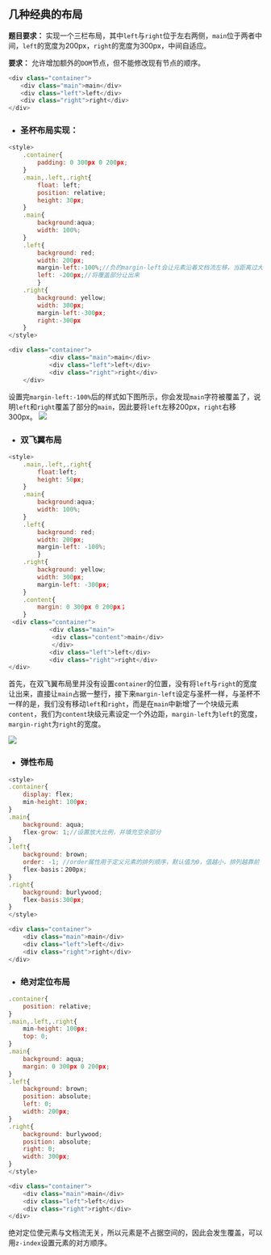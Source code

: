 ## 几种经典的布局

**题目要求：** 实现一个三栏布局，其中`left`与`right`位于左右两侧，`main`位于两者中间，`left`的宽度为200px，`right`的宽度为300px，中间自适应。

**要求：** 允许增加额外的`DOM`节点，但不能修改现有节点的顺序。

```javascript
<div class="container">
　　<div class="main">main</div>
　　<div class="left">left</div>
　　<div class="right">right</div>
</div>
```

- ### 圣杯布局实现：

```javascript
<style>
    .container{
        padding: 0 300px 0 200px;
    }
    .main,.left,.right{
        float: left;
        position: relative;
        height: 30px;
    }
    .main{
        background:aqua;
        width: 100%;
    }
    .left{
        background: red;
        width: 200px;
        margin-left:-100%;//负的margin-left会让元素沿着文档流左移，当距离过大时会直接移到上一行
        left: -200px;//将覆盖部分让出来
        }
    .right{
        background: yellow;
        width: 300px;
        margin-left:-300px;
        right:-300px
    }
</style>

<div class="container">
        　　<div class="main">main</div>
        　　<div class="left">left</div>
        　　<div class="right">right</div>
    </div>
```

设置完`margin-left:-100%`后的样式如下图所示，你会发现`main`字符被覆盖了，说明`left`和`right`覆盖了部分的`main`，因此要将`left`左移200px，`right`右移300px。
![](https://chenspace.oss-cn-shanghai.aliyuncs.com/web/imgs/layout01.png)




- ### 双飞翼布局

```javascript
<style>
    .main,.left,.right{
        float:left;
        height: 50px;
    }
    .main{
        background:aqua;
        width: 100%;
    }
    .left{
        background: red;
        width: 200px;
        margin-left: -100%;
        }
    .right{
        background: yellow;
        width: 300px;
        margin-left: -300px;
    }
    .content{
        margin: 0 300px 0 200px；
    }
 <div class="container">
        　　<div class="main">
            <div class="content">main</div>
            </div>
        　　<div class="left">left</div>
        　　<div class="right">right</div>
</div>
```

首先，在双飞翼布局里并没有设置`container`的位置，没有将`left`与`right`的宽度让出来，直接让`main`占据一整行，接下来`margin-left`设定与圣杯一样，与圣杯不一样的是，我们没有移动`left`和`right`，而是在`main`中新增了一个块级元素`content`，我们为`content`块级元素设定一个外边距，`margin-left`为`left`的宽度，`margin-right`为`right`的宽度。

![](https://chenspace.oss-cn-shanghai.aliyuncs.com/web/imgs/layout02.png)

- ### 弹性布局
```javascript
<style>
.container{
    display: flex;
    min-height: 100px;
}
.main{
    background: aqua;
    flex-grow: 1;//设置放大比例，并填充空余部分
}
.left{
    background: brown;
    order: -1; //order属性用于定义元素的排列顺序，默认值为0，值越小，排列越靠前
    flex-basis：200px;
}
.right{
    background: burlywood;
    flex-basis:300px;
}
</style>

<div class="container">
    <div class="main">main</div>
    <div class="left">left</div>
    <div class="right">right</div>
</div>
```
- ### 绝对定位布局
```javascript
.container{
    position: relative;
}
.main,.left,.right{
    min-height: 100px;
    top: 0;
}
.main{
    background: aqua;
    margin: 0 300px 0 200px; 
}
.left{
    background: brown;
    position: absolute;
    left: 0;
    width: 200px; 
}
.right{
    background: burlywood;
    position: absolute;
    right: 0;
    width: 300px;
}
</style>

<div class="container">
    <div class="main">main</div>
    <div class="left">left</div>
    <div class="right">right</div>
</div>
```
绝对定位使元素与文档流无关，所以元素是不占据空间的，因此会发生覆盖，可以用`z-index`设置元素的对方顺序。

